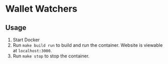 # Wallet Watchers

## Usage
1. Start Docker
2. Run `make build run` to build and run the container. Website is viewable at `localhost:3000`.
3. Run `make stop` to stop the container.
